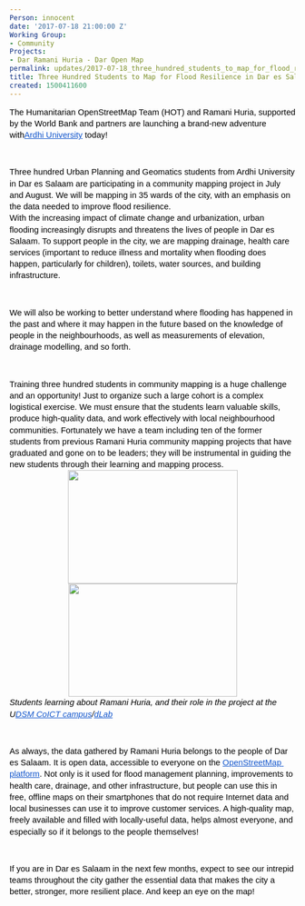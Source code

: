 ```yaml
---
Person: innocent
date: '2017-07-18 21:00:00 Z'
Working Group:
- Community
Projects:
- Dar Ramani Huria - Dar Open Map
permalink: updates/2017-07-18_three_hundred_students_to_map_for_flood_resilience_in_dar_es_salaam
title: Three Hundred Students to Map for Flood Resilience in Dar es Salaam
created: 1500411600
---
```

<p style="line-height: 1.38; margin-top: 0pt; margin-bottom: 0pt;" dir="ltr"><span style="font-size: 11pt; font-family: Arial; color: #000000; background-color: transparent; font-weight: 400; font-style: normal; font-variant: normal; text-decoration: none; vertical-align: baseline; white-space: pre-wrap;">The Humanitarian OpenStreetMap Team (HOT) and Ramani Huria, supported by the World Bank and partners are launching a brand-new adventure with</span><a style="text-decoration: none;" href="http://www.aru.ac.tz/"><span style="font-size: 11pt; font-family: Arial; color: #1155cc; background-color: transparent; font-weight: 400; font-style: normal; font-variant: normal; text-decoration: underline; vertical-align: baseline; white-space: pre-wrap;">Ardhi University</span></a><span style="font-size: 11pt; font-family: Arial; color: #000000; background-color: transparent; font-weight: 400; font-style: normal; font-variant: normal; text-decoration: none; vertical-align: baseline; white-space: pre-wrap;"> today!</span></p><p><strong id="docs-internal-guid-1a29c810-7966-e670-4437-27b5576c24d1" style="font-weight: normal;">&nbsp;</strong></p><p style="line-height: 1.38; margin-top: 0pt; margin-bottom: 0pt;" dir="ltr"><span style="font-size: 11pt; font-family: Arial; color: #000000; background-color: transparent; font-weight: 400; font-style: normal; font-variant: normal; text-decoration: none; vertical-align: baseline; white-space: pre-wrap;">Three hundred Urban Planning and Geomatics students from Ardhi University in Dar es Salaam are participating in a community mapping project in July and August. We will be mapping in 35 wards of the city, with an emphasis on the data needed to improve flood resilience.</span></p><p style="line-height: 1.38; margin-top: 0pt; margin-bottom: 0pt;" dir="ltr"><span style="font-size: 11pt; font-family: Arial; color: #000000; background-color: transparent; font-weight: 400; font-style: normal; font-variant: normal; text-decoration: none; vertical-align: baseline; white-space: pre-wrap;">With the increasing impact of climate change and urbanization, urban flooding increasingly disrupts and threatens the lives of people in Dar es Salaam. To support people in the city, we are mapping drainage, health care services (important to reduce illness and mortality when flooding does happen, particularly for children), toilets, water sources, and building infrastructure.</span></p><p><strong style="font-weight: normal;">&nbsp;</strong></p><p style="line-height: 1.38; margin-top: 0pt; margin-bottom: 0pt;" dir="ltr"><span style="font-size: 11pt; font-family: Arial; color: #000000; background-color: transparent; font-weight: 400; font-style: normal; font-variant: normal; text-decoration: none; vertical-align: baseline; white-space: pre-wrap;">We will also be working to better understand where flooding has happened in the past and where it may happen in the future based on the knowledge of people in the neighbourhoods, as well as measurements of elevation, drainage modelling, and so forth.</span></p><p><strong style="font-weight: normal;">&nbsp;</strong></p><p style="line-height: 1.38; margin-top: 0pt; margin-bottom: 0pt;" dir="ltr"><span style="font-size: 11pt; font-family: Arial; color: #000000; background-color: transparent; font-weight: 400; font-style: normal; font-variant: normal; text-decoration: none; vertical-align: baseline; white-space: pre-wrap;">Training three hundred students in community mapping is a huge challenge and an opportunity! Just to organize such a large cohort is a complex logistical exercise. We must ensure that the students learn valuable skills, produce high-quality data, and work effectively with local neighbourhood communities. Fortunately we have a team including ten of the former students from previous Ramani Huria community mapping projects that have graduated and gone on to be leaders; they will be instrumental in guiding the new students through their learning and mapping process.</span></p><p style="line-height: 1.38; margin-top: 0pt; margin-bottom: 0pt; text-align: center;" dir="ltr"><span style="font-size: 11pt; font-family: Arial; color: #000000; background-color: transparent; font-weight: 400; font-style: normal; font-variant: normal; text-decoration: none; vertical-align: baseline; white-space: pre-wrap;"><img style="border: none; transform: rotate(0.00rad); -webkit-transform: rotate(0.00rad);" src="https://lh3.googleusercontent.com/_CEGMPANe4dDBgaHVm_GH6ftTHIw3LrvvufZDUScUlPiplJxG_ZT1E4PbaPbFHW_4QMadkyQuDNXI0u-sSBxKXttbaK0G_HuGDfy6qRV8JmiLJzLkjeFWz-suXiE0YnvEa-WPfH_" alt="" height="200" width="299"></span><span style="font-size: 11pt; font-family: Arial; color: #000000; background-color: transparent; font-weight: 400; font-style: normal; font-variant: normal; text-decoration: none; vertical-align: baseline; white-space: pre-wrap;"><img style="border: none; transform: rotate(0.00rad); -webkit-transform: rotate(0.00rad);" src="https://lh5.googleusercontent.com/B4nbaavG6JoHBFs2alTek_szkURy5-QqLqBn9_XE5nMxgxvlj5Q-4IAvWtRw3P9xsv4LvK5DmrlAoosyRUrSqhwqcHKzrnNZhsOWWS-rhDM5ke4PFeAZWfIw1cdtxmBemPckk0oc" alt="" height="199" width="297"></span></p><p style="line-height: 1.38; margin-top: 0pt; margin-bottom: 0pt;" dir="ltr"><span id="docs-internal-guid-fd385f01-899b-e715-38e0-addb8bb1d33f" style="font-size: 11pt; font-family: Arial; color: #000000; background-color: transparent; font-weight: 400; font-style: italic; font-variant: normal; text-decoration: none; vertical-align: baseline;">Students learning about Ramani Huria, and their role in the project at the U</span><a style="text-decoration: none;" href="http://www.coict.udsm.ac.tz/"><span style="font-size: 11pt; font-family: Arial; color: #1155cc; background-color: transparent; font-weight: 400; font-style: italic; font-variant: normal; text-decoration: underline; vertical-align: baseline;">DSM CoICT campus</span></a><span style="font-size: 11pt; font-family: Arial; color: #000000; background-color: transparent; font-weight: 400; font-style: italic; font-variant: normal; text-decoration: none; vertical-align: baseline;">/</span><a style="text-decoration: none;" href="http://dlab.or.tz/"><span style="font-size: 11pt; font-family: Arial; color: #1155cc; background-color: transparent; font-weight: 400; font-style: italic; font-variant: normal; text-decoration: underline; vertical-align: baseline;">dLab</span></a></p><p><strong style="font-weight: normal;">&nbsp;</strong></p><p style="line-height: 1.38; margin-top: 0pt; margin-bottom: 0pt;" dir="ltr"><span style="font-size: 11pt; font-family: Arial; color: #000000; background-color: transparent; font-weight: 400; font-style: normal; font-variant: normal; text-decoration: none; vertical-align: baseline; white-space: pre-wrap;">As always, the data gathered by Ramani Huria belongs to the people of Dar es Salaam. It is open data, accessible to everyone on the </span><a style="text-decoration: none;" href="http://openstreetmap.org"><span style="font-size: 11pt; font-family: Arial; color: #1155cc; background-color: transparent; font-weight: 400; font-style: normal; font-variant: normal; text-decoration: underline; vertical-align: baseline; white-space: pre-wrap;">OpenStreetMap platform</span></a><span style="font-size: 11pt; font-family: Arial; color: #000000; background-color: transparent; font-weight: 400; font-style: normal; font-variant: normal; text-decoration: none; vertical-align: baseline; white-space: pre-wrap;">. Not only is it used for flood management planning, improvements to health care, drainage, and other infrastructure, but people can use this in free, offline maps on their smartphones that do not require Internet data and local businesses can use it to improve customer services. A high-quality map, freely available and filled with locally-useful data, helps almost everyone, and especially so if it belongs to the people themselves!</span></p><p><span style="font-weight: normal;">&nbsp;</span></p><p style="line-height: 1.38; margin-top: 0pt; margin-bottom: 0pt;" dir="ltr"><span style="font-size: 11pt; font-family: Arial; color: #000000; background-color: transparent; font-weight: 400; font-style: normal; font-variant: normal; text-decoration: none; vertical-align: baseline; white-space: pre-wrap;">If you are in Dar es Salaam in the next few months, expect to see our intrepid teams throughout the city gather the essential data that makes the city a better, stronger, more resilient place. And keep an eye on the map!</span></p>
